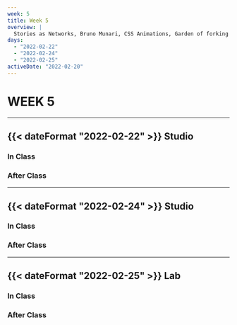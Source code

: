 ```yaml
---
week: 5
title: Week 5
overview: |
  Stories as Networks, Bruno Munari, CSS Animations, Garden of forking paths
days:
  - "2022-02-22"
  - "2022-02-24"
  - "2022-02-25"
activeDate: "2022-02-20"
---
```

# WEEK 5

---

## {{< dateFormat "2022-02-22" >}} Studio

### In Class

### After Class

---

## {{< dateFormat "2022-02-24" >}} Studio

### In Class

### After Class

---

## {{< dateFormat "2022-02-25" >}} Lab

### In Class

### After Class